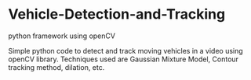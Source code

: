 # Vehicle-Detection-and-Tracking
python framework using openCV

Simple python code to detect and track moving vehicles in a video using openCV library.
Techniques used are Gaussian Mixture Model, Contour tracking method, dilation, etc.
